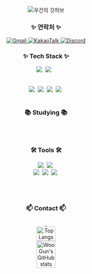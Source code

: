 <!--타이틀 부분-->
<div align="center">
  <img src="https://capsule-render.vercel.app/api?type=waving&color=gradient&height=300&section=header&text=우건의%20깃허브&fontSize=70&fontAlign=50&fontAlignY=40" alt="우건의 깃허브" />
</div>

<h3 align="center">✨ 연락처 ✨</h3>
<div align="center">
  <a href="mailto:rjsdn9008@gmail.com">
    <img src="https://img.shields.io/badge/Gmail-D14836?style=for-the-badge&logo=gmail&logoColor=white" alt="Gmail">
  </a>
  <a href="https://open.kakao.com/o/https://open.kakao.com/o/sBc3cKcb">
    <img src="https://img.shields.io/badge/KakaoTalk-FFCD00?style=for-the-badge&logo=kakaotalk&logoColor=black" alt="KakaoTalk">
  </a>
  <a href="https://discord.com/users/genwo123@naver.com">
    <img src="https://img.shields.io/badge/Discord-7289DA?style=for-the-badge&logo=discord&logoColor=white" alt="Discord">
  </a>
</div>



<h3 align="center">✨ Tech Stack ✨</h3>
<div align="center">
  <img src="https://img.shields.io/badge/C++-00599C.svg?style=for-the-badge&logo=c%2B%2B&logoColor=white" />&nbsp
  <img src="https://img.shields.io/badge/C-A8B9CC.svg?style=for-the-badge&logo=c&logoColor=white" />&nbsp
  <img src="" />&nbsp
</div>

<div align="center">
  <img src="" />&nbsp
  <img src="" />&nbsp
  <img src="" />&nbsp
</div>

<br>

<div align="center">
  <img src="https://" />&nbsp
  <img src="https://" />&nbsp
  <img src="https://" />&nbsp
  <img src="https://" />&nbsp
</div>

<br>

<h3 align="center">📚 Studying 📚</h3>
<div align="center">
  <img src="" />&nbsp
  <img src="" />&nbsp
  <img src="" />&nbsp
</div>

<br>

<h3 align="center">🛠 Tools 🛠</h3>
<div align="center">
<img src="https://img.shields.io/badge/Unreal%20Engine-313131.svg?style=for-the-badge&logo=unreal-engine&logoColor=white" />&nbsp
<img src="https://img.shields.io/badge/git-F05032.svg?style=for-the-badge&logo=git&logoColor=white" />&nbsp
</div>

<div align="center">
  <img src="https://img.shields.io/badge/GitHub-181717.svg?style=for-the-badge&logo=github&logoColor=white" />&nbsp
  <img src="https://img.shields.io/badge/Notion-000000.svg?style=for-the-badge&logo=notion&logoColor=white" />&nbsp
  <img src="https://img.shields.io/badge/Sourcetree-0052CC.svg?style=for-the-badge&logo=sourcetree&logoColor=white"/>&nbsp
</div>

<br>

<div align="center">
  <img src="" />&nbsp
  <img src="" />&nbsp
<!--   <img src="" />&nbsp -->
</div>

<br>

<h3 align="center">📫 Contact 📫</h3>
<div align="center">
  <a href="mailto:rjsdn9008@gmail.com">
    <img
      src=""/>&nbsp
  </a>
</div>

<div align="center" style="display: flex; justify-content: center; align-items: center; gap: 10px;">
    
  <div style="width: 50%; max-width: 200px;">
    <img src="https://github-readme-stats.vercel.app/api/top-langs/?username=genwo123&layout=compact" alt="Top Langs" style="width: 50%;" />
    <img src="https://github-readme-stats.vercel.app/api?username=genwo123&show_icons=true&theme=radical" alt="WooGun's GitHub stats" style="width: 50%;" />
  </div>
</div>
